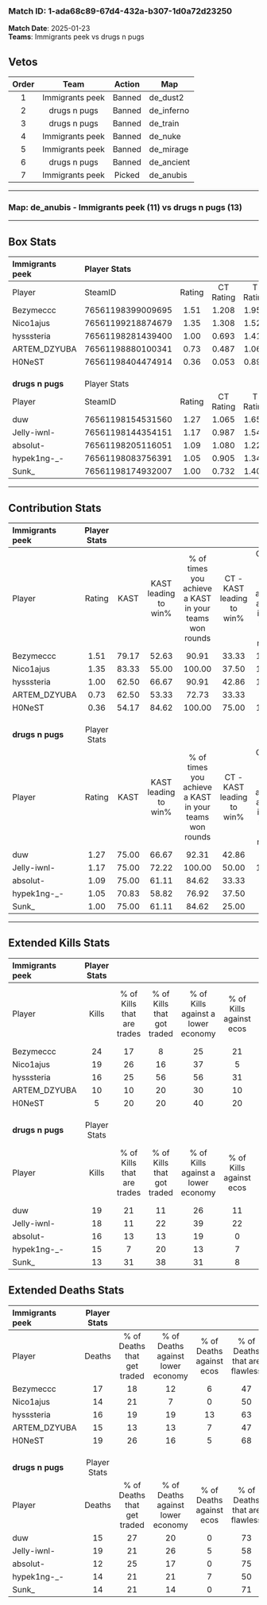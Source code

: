 ### Match ID: 1-ada68c89-67d4-432a-b307-1d0a72d23250  
**Match Date**: 2025-01-23  
**Teams**: Immigrants peek vs drugs n pugs  

## Vetos  

| Order | Team | Action | Map |
| :---: | :--: | :----: | --- |
| 1 | Immigrants peek | Banned | de_dust2 |
| 2 | drugs n pugs | Banned | de_inferno |
| 3 | drugs n pugs | Banned | de_train |
| 4 | Immigrants peek | Banned | de_nuke |
| 5 | Immigrants peek | Banned | de_mirage |
| 6 | drugs n pugs | Banned | de_ancient |
| 7 | Immigrants peek | Picked | de_anubis |

---  

### **Map**: de_anubis - Immigrants peek (11) vs drugs n pugs (13)  
---  

## Box Stats  

| **Immigrants peek** | Player Stats      |        |           |          |       |       |       |         |        |      |     |
| :- | :- | :-: | :-: | :-: | :-: | :-: | :-: | :-: | :-: | :-: | :-: |
| Player              | SteamID           | Rating | CT Rating | T Rating | KAST  |  ADR  | Kills | Assists | Deaths | K/D  | HS% |
| Bezymeccc           | 76561198399009695 |  1.51  |   1.208   |  1.956   | 79.17 | 111.0 |  24   |    8    |   17   | 1.41 | 87  |
| Nico1ajus           | 76561199218874679 |  1.35  |   1.308   |  1.528   | 83.33 | 87.9  |  19   |    6    |   14   | 1.36 | 42  |
| hysssteria          | 76561198281439400 |  1.00  |   0.693   |  1.413   | 62.50 | 77.8  |  16   |    3    |   16   | 1.00 | 50  |
| ARTEM_DZYUBA        | 76561198880100341 |  0.73  |   0.487   |  1.064   | 62.50 | 53.9  |  10   |    3    |   15   | 0.67 | 40  |
| H0NeST              | 76561198404474914 |  0.36  |   0.053   |  0.896   | 54.17 | 39.5  |   5   |    4    |   19   | 0.26 | 60  |
|                     |                   |        |           |          |       |       |       |         |        |      |     |
|                     |                   |        |           |          |       |       |       |         |        |      |     |
|                     |                   |        |           |          |       |       |       |         |        |      |     |
| **drugs n pugs**    | Player Stats      |        |           |          |       |       |       |         |        |      |     |
| Player              | SteamID           | Rating | CT Rating | T Rating | KAST  |  ADR  | Kills | Assists | Deaths | K/D  | HS% |
| duw                 | 76561198154531560 |  1.27  |   1.065   |  1.650   | 75.00 | 88.6  |  19   |    6    |   15   | 1.27 | 63  |
| Jelly-iwnl-         | 76561198144354151 |  1.17  |   0.987   |  1.541   | 75.00 | 95.3  |  18   |    8    |   19   | 0.95 | 44  |
| absolut-            | 76561198205116051 |  1.09  |   1.080   |  1.225   | 75.00 | 48.3  |  16   |    3    |   12   | 1.33 | 25  |
| hypek1ng-_-         | 76561198083756391 |  1.05  |   0.905   |  1.349   | 70.83 | 69.7  |  15   |    5    |   14   | 1.07 | 66  |
| Sunk_               | 76561198174932007 |  1.00  |   0.732   |  1.407   | 75.00 | 66.9  |  13   |    5    |   14   | 0.93 | 23  |
---  

## Contribution Stats  

| **Immigrants peek** | Player Stats |       |                      |                                                        |                           |                                                             |                          |                                                            |
| :- | :-: | :-: | :-: | :-: | :-: | :-: | :-: | :-: |
| Player              |    Rating    | KAST  | KAST leading to win% | % of times you achieve a KAST in your teams won rounds | CT - KAST leading to win% | CT - % of times you achieve a KAST in your teams won rounds | T - KAST leading to win% | T - % of times you achieve a KAST in your teams won rounds |
| Bezymeccc           |     1.51     | 79.17 |        52.63         |                         90.91                          |           33.33           |                           100.00                            |          70.00           |                           87.50                            |
| Nico1ajus           |     1.35     | 83.33 |        55.00         |                         100.00                         |           37.50           |                           100.00                            |          66.67           |                           100.00                           |
| hysssteria          |     1.00     | 62.50 |        66.67         |                         90.91                          |           42.86           |                           100.00                            |          87.50           |                           87.50                            |
| ARTEM_DZYUBA        |     0.73     | 62.50 |        53.33         |                         72.73                          |           33.33           |                            66.67                            |          66.67           |                           75.00                            |
| H0NeST              |     0.36     | 54.17 |        84.62         |                         100.00                         |           75.00           |                           100.00                            |          88.89           |                           100.00                           |
|                     |              |       |                      |                                                        |                           |                                                             |                          |                                                            |
|                     |              |       |                      |                                                        |                           |                                                             |                          |                                                            |
|                     |              |       |                      |                                                        |                           |                                                             |                          |                                                            |
| **drugs n pugs**    | Player Stats |       |                      |                                                        |                           |                                                             |                          |                                                            |
| Player              |    Rating    | KAST  | KAST leading to win% | % of times you achieve a KAST in your teams won rounds | CT - KAST leading to win% | CT - % of times you achieve a KAST in your teams won rounds | T - KAST leading to win% | T - % of times you achieve a KAST in your teams won rounds |
| duw                 |     1.27     | 75.00 |        66.67         |                         92.31                          |           42.86           |                            75.00                            |          81.82           |                           100.00                           |
| Jelly-iwnl-         |     1.17     | 75.00 |        72.22         |                         100.00                         |           50.00           |                           100.00                            |          90.00           |                           100.00                           |
| absolut-            |     1.09     | 75.00 |        61.11         |                         84.62                          |           33.33           |                            75.00                            |          88.89           |                           88.89                            |
| hypek1ng-_-         |     1.05     | 70.83 |        58.82         |                         76.92                          |           37.50           |                            75.00                            |          77.78           |                           77.78                            |
| Sunk_               |     1.00     | 75.00 |        61.11         |                         84.62                          |           25.00           |                            50.00                            |          90.00           |                           100.00                           |
---  

## Extended Kills Stats  

| **Immigrants peek** | Player Stats |                            |                            |                                    |                         |                              |                                 |                                       |                    |           |
| :- | :-: | :-: | :-: | :-: | :-: | :-: | :-: | :-: | :-: | :-: |
| Player              |    Kills     | % of Kills that are trades | % of Kills that got traded | % of Kills against a lower economy | % of Kills against ecos | % of Kills that are flawless | % of Kills that are close duels | % of Kills that are assisted by flash | Pistol Round Kills | AWP Kills |
| Bezymeccc           |      24      |             17             |             8              |                 25                 |           21            |              75              |                0                |                   0                   |         4          |     0     |
| Nico1ajus           |      19      |             26             |             16             |                 37                 |            5            |              58              |                0                |                   0                   |         3          |     6     |
| hysssteria          |      16      |             25             |             56             |                 56                 |           31            |              81              |                0                |                   0                   |         0          |     0     |
| ARTEM_DZYUBA        |      10      |             10             |             20             |                 30                 |           10            |              50              |               30                |                   0                   |         0          |     0     |
| H0NeST              |      5       |             20             |             20             |                 40                 |           20            |              20              |                0                |                   0                   |         0          |     0     |
|                     |              |                            |                            |                                    |                         |                              |                                 |                                       |                    |           |
|                     |              |                            |                            |                                    |                         |                              |                                 |                                       |                    |           |
|                     |              |                            |                            |                                    |                         |                              |                                 |                                       |                    |           |
| **drugs n pugs**    | Player Stats |                            |                            |                                    |                         |                              |                                 |                                       |                    |           |
| Player              |    Kills     | % of Kills that are trades | % of Kills that got traded | % of Kills against a lower economy | % of Kills against ecos | % of Kills that are flawless | % of Kills that are close duels | % of Kills that are assisted by flash | Pistol Round Kills | AWP Kills |
| duw                 |      19      |             21             |             11             |                 26                 |           11            |              68              |                0                |                   0                   |         1          |     0     |
| Jelly-iwnl-         |      18      |             11             |             22             |                 39                 |           22            |              44              |                0                |                   0                   |         2          |     0     |
| absolut-            |      16      |             13             |             13             |                 19                 |            0            |              50              |                0                |                   6                   |         2          |     1     |
| hypek1ng-_-         |      15      |             7              |             20             |                 13                 |            7            |              47              |                7                |                   0                   |         1          |     0     |
| Sunk_               |      13      |             31             |             38             |                 31                 |            8            |              62              |                8                |                   0                   |         2          |     4     |
## Extended Deaths Stats  

| **Immigrants peek** | Player Stats |                             |                                   |                          |                               |                            |                           |               |
| :- | :-: | :-: | :-: | :-: | :-: | :-: | :-: | :-: |
| Player              |    Deaths    | % of Deaths that get traded | % of Deaths against lower economy | % of Deaths against ecos | % of Deaths that are flawless | % of Deaths that are close | % of Deaths while blinded | Deaths to AWP |
| Bezymeccc           |      17      |             18              |                12                 |            6             |              47               |             0              |             0             |       0       |
| Nico1ajus           |      14      |             21              |                 7                 |            0             |              50               |             0              |             7             |       2       |
| hysssteria          |      16      |             19              |                19                 |            13            |              63               |             0              |             0             |       1       |
| ARTEM_DZYUBA        |      15      |             13              |                13                 |            7             |              47               |             0              |             0             |       0       |
| H0NeST              |      19      |             26              |                16                 |            5             |              68               |             11             |             0             |       2       |
|                     |              |                             |                                   |                          |                               |                            |                           |               |
|                     |              |                             |                                   |                          |                               |                            |                           |               |
|                     |              |                             |                                   |                          |                               |                            |                           |               |
| **drugs n pugs**    | Player Stats |                             |                                   |                          |                               |                            |                           |               |
| Player              |    Deaths    | % of Deaths that get traded | % of Deaths against lower economy | % of Deaths against ecos | % of Deaths that are flawless | % of Deaths that are close | % of Deaths while blinded | Deaths to AWP |
| duw                 |      15      |             27              |                20                 |            0             |              73               |             7              |             0             |       2       |
| Jelly-iwnl-         |      19      |             21              |                26                 |            5             |              58               |             11             |             0             |       2       |
| absolut-            |      12      |             25              |                17                 |            0             |              75               |             0              |             0             |       0       |
| hypek1ng-_-         |      14      |             21              |                21                 |            7             |              50               |             0              |             0             |       1       |
| Sunk_               |      14      |             21              |                14                 |            0             |              71               |             0              |             0             |       1       |
